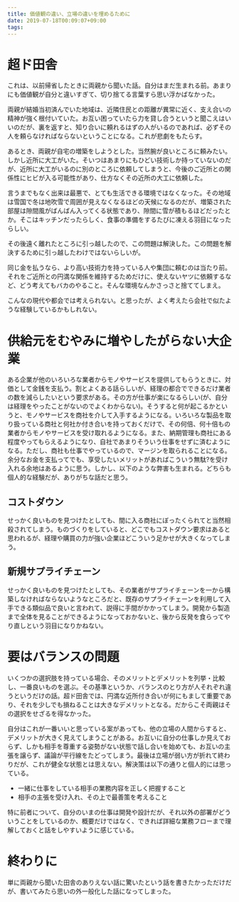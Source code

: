 ```yaml
---
title: 価値観の違い、立場の違いを埋めるために
date: 2019-07-18T00:09:07+09:00
tags: 
---
```


# 超ド田舎

これは、以前帰省したときに両親から聞いた話。自分はまだ生まれる前。あまりにも価値観が自分と違いすぎて、切り捨てる言葉すら思い浮かばなかった。

両親が結婚当初済んでいた地域は、近隣住民との距離が異常に近く、支え合いの精神が強く根付いていた。お互い困っていたら力を貸し合うというと聞こえはいいのだが、裏を返すと、知り合いに頼れるはずの人がいるのであれば、必ずその人を頼らなければならないということになる。これが悲劇をもたらす。

あるとき、両親が自宅の増築をしようとした。当然腕が良いところに頼みたい。しかし近所に大工がいた。そいつはあまりにもひどい技術しか持っていないのだが、近所に大工がいるのに別のところに依頼してしまうと、今後のご近所との関係性にヒビが入る可能性があり、仕方なくその近所の大工に依頼した。

言うまでもなく出来は最悪で、とても生活できる環境ではなくなった。その地域は雪国で冬は地吹雪で周囲が見えなくなるほどの天候になるのだが、増築された部屋は隙間風がばんばん入ってくる状態であり、隙間に雪が積もるほどだったとか。そこはキッチンだったらしく、食事の準備をするたびに凍える羽目になったらしい。

その後遠く離れたところに引っ越したので、この問題は解決した。この問題を解決するために引っ越したわけではないらしいが。

同じ金を払うなら、より高い技術力を持っている人や集団に頼むのは当たり前。それをご近所との円満な関係を維持するためだけに、使えないヤツに依頼するなど、どう考えてもバカのやること。そんな環境なんかさっさと捨ててしまえ。

こんなの現代や都会では考えられない。と思ったが、よく考えたら会社で似たような経験しているかもしれない。

# 供給元をむやみに増やしたがらない大企業

ある企業が他のいろいろな業者からモノやサービスを提供してもらうときに、対価として金銭を支払う。割とよくある話らしいが、経理の都合でできるだけ業者の数を減らしたいという要求がある。その方が仕事が楽になるらしい(が、自分は経理をやったことがないのでよくわからない)。そうすると何が起こるかというと、モノやサービスを商社を介して入手するようになる。いろいろな製品を取り扱っている商社と何社か付き合いを持っておくだけで、その何倍、何十倍もの業者からモノやサービスを受け取れるようになる。また、納期管理も商社にある程度やってもらえるようになり、自社であまりそういう仕事をせずに済むようになる。ただし、商社も仕事でやっているので、マージンを取られることになる。余分なお金を支払ってでも、享受したいメリットがあればこういう無駄?を受け入れる余地はあるように思う。しかし、以下のような弊害も生まれる。どちらも個人的な経験だが、ありがちな話だと思う。

## コストダウン

せっかく良いものを見つけたとしても、間に入る商社にぼったくられてと当然相殺されてしまう。ものづくりをしていると、どこでもコストダウン要求はあると思われるが、経理や購買の力が強い企業ほどこういう足かせが大きくなってしまう。

## 新規サプライチェーン

せっかく良いものを見つけたとしても、その業者がサプライチェーンを一から構築しなければならないようなところだと、既存のサプライチェーンを利用して入手できる類似品で良いと言われて、説得に手間がかかってしまう。開発から製造まで全体を見ることができるようになっておかないと、後から反発を食らってやり直しという羽目になりかねない。

# 要はバランスの問題

いくつかの選択肢を持っている場合、そのメリットとデメリットを列挙・比較し、一番良いものを選ぶ。その基準というか、バランスのとり方が人それぞれ違うというだけの話。超ド田舎では、円満な近所付き合いが何にもまして重要であり、それを少しでも損ねることは大きなデメリットとなる。だからこそ両親はその選択をせざるを得なかった。

自分はこれが一番いいと思っている案があっても、他の立場の人間からすると、デメリットが大きく見えてしまうことがある。お互いに自分の仕事しか見えておらず、しかも相手を尊重する姿勢がない状態で話し合いを始めても、お互いの主張を譲らず、議論が平行線をたどってしまう。最後は立場が弱い方が折れて終わりだが、これが健全な状態とは思えない。解決策は以下の通りと個人的には思っている。

* 一緒に仕事をしている相手の業務内容を正しく把握すること
* 相手の主張を受け入れ、その上で最善策を考えること

特に前者について、自分のいまの仕事は開発や設計だが、それ以外の部署がどういうことをしているのか、概要だけではなく、できれば詳細な業務フローまで理解しておくと話をしやすいように感じている。

# 終わりに

単に両親から聞いた田舎のありえない話に驚いたという話を書きたかっただけだが、書いてみたら思いの外一般化した話になってしまった。

